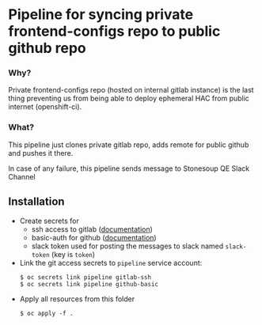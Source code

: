 # Pipeline for syncing private frontend-configs repo to public github repo
### Why?
Private frontend-configs repo (hosted on internal gitlab instance) is the last thing
preventing us from being able to deploy ephemeral HAC from public internet (openshift-ci).

### What?
This pipeline just clones private gitlab repo, adds remote for public github and pushes it there.

In case of any failure, this pipeline sends message to Stonesoup QE Slack Channel

## Installation
* Create secrets for 
  * ssh access to gitlab ([documentation](https://tekton.dev/vault/pipelines-v0.15.2/auth/#ssh-authentication-git))
  * basic-auth for github ([documentation](https://tekton.dev/vault/pipelines-v0.15.2/auth/#basic-authentication-git))
  * slack token used for posting the messages to slack named `slack-token` (key is `token`)
* Link the git access secrets to `pipeline` service account:
    ```
    $ oc secrets link pipeline gitlab-ssh
    $ oc secrets link pipeline github-basic
    ```
* Apply all resources from this folder
    ```
    $ oc apply -f .
    ```